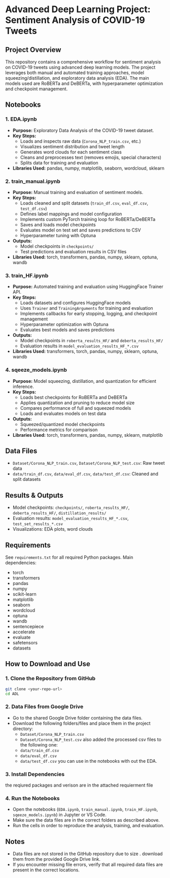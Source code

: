 # Advanced Deep Learning Project: Sentiment Analysis of COVID-19 Tweets

## Project Overview
This repository contains a comprehensive workflow for sentiment analysis on COVID-19 tweets using advanced deep learning models. The project leverages both manual and automated training approaches, model squeezing/distillation, and exploratory data analysis (EDA). The main models used are RoBERTa and DeBERTa, with hyperparameter optimization and checkpoint management.

## Notebooks

### 1. EDA.ipynb
- **Purpose:** Exploratory Data Analysis of the COVID-19 tweet dataset.
- **Key Steps:**
  - Loads and inspects raw data (`Corona_NLP_train.csv`, etc.)
  - Visualizes sentiment distribution and tweet length
  - Generates word clouds for each sentiment class
  - Cleans and preprocesses text (removes emojis, special characters)
  - Splits data for training and evaluation
- **Libraries Used:** pandas, numpy, matplotlib, seaborn, wordcloud, sklearn

### 2. train_manual.ipynb
- **Purpose:** Manual training and evaluation of sentiment models.
- **Key Steps:**
  - Loads cleaned and split datasets (`train_df.csv`, `eval_df.csv`, `test_df.csv`)
  - Defines label mappings and model configuration
  - Implements custom PyTorch training loop for RoBERTa/DeBERTa
  - Saves and loads model checkpoints
  - Evaluates model on test set and saves predictions to CSV
  - Hyperparameter tuning with Optuna
- **Outputs:**
  - Model checkpoints in `checkpoints/`
  - Test predictions and evaluation results in CSV files
- **Libraries Used:** torch, transformers, pandas, numpy, sklearn, optuna, wandb

### 3. train_HF.ipynb
- **Purpose:** Automated training and evaluation using HuggingFace Trainer API.
- **Key Steps:**
  - Loads datasets and configures HuggingFace models
  - Uses `Trainer` and `TrainingArguments` for training and evaluation
  - Implements callbacks for early stopping, logging, and checkpoint management
  - Hyperparameter optimization with Optuna
  - Evaluates best models and saves predictions
- **Outputs:**
  - Model checkpoints in `roberta_results_HF/` and `deberta_results_HF/`
  - Evaluation results in `model_evaluation_results_HF_*.csv`
- **Libraries Used:** transformers, torch, pandas, numpy, sklearn, optuna, wandb

### 4. sqeeze_models.ipynb
- **Purpose:** Model squeezing, distillation, and quantization for efficient inference.
- **Key Steps:**
  - Loads best checkpoints for RoBERTa and DeBERTa
  - Applies quantization and pruning to reduce model size
  - Compares performance of full and squeezed models
  - Loads and evaluates models on test data
- **Outputs:**
  - Squeezed/quantized model checkpoints
  - Performance metrics for comparison
- **Libraries Used:** torch, transformers, pandas, numpy, sklearn, matplotlib

## Data Files
- `Dataset/Corona_NLP_train.csv`, `Dataset/Corona_NLP_test.csv`: Raw tweet data
- `data/train_df.csv`, `data/eval_df.csv`, `data/test_df.csv`: Cleaned and split datasets

## Results & Outputs
- Model checkpoints: `checkpoints/`, `roberta_results_HF/`, `deberta_results_HF/`, `distillation_results/`
- Evaluation results: `model_evaluation_results_HF_*.csv`, `test_set_results_*.csv`
- Visualizations: EDA plots, word clouds

## Requirements
See `requirements.txt` for all required Python packages. Main dependencies:
- torch
- transformers
- pandas
- numpy
- scikit-learn
- matplotlib
- seaborn
- wordcloud
- optuna
- wandb
- sentencepiece
- accelerate
- evaluate
- safetensors
- datasets

## How to Download and Use

### 1. Clone the Repository from GitHub
```bash
git clone <your-repo-url>
cd ADL
```

### 2.  Data Files from Google Drive
- Go to the shared Google Drive folder containing the data files.
- Download the following folders/files and place them in the project directory:
  - `Dataset/Corona_NLP_train.csv`
  - `Dataset/Corona_NLP_test.csv`
  also added the processed csv files to the following one:
  - `data/train_df.csv`
  - `data/eval_df.csv`
  - `data/test_df.csv`
  you can use in the notebooks with out the EDA.

### 3. Install Dependencies
the reqiured packages and verison are in the attached requierment file

### 4. Run the Notebooks
- Open the notebooks (`EDA.ipynb`, `train_manual.ipynb`, `train_HF.ipynb`, `sqeeze_models.ipynb`) in Jupyter or VS Code.
- Make sure the data files are in the correct folders as described above.
- Run the cells in order to reproduce the analysis, training, and evaluation.

## Notes
- Data files are not stored in the GitHub repository due to size . download them from the provided Google Drive link.
- If you encounter missing file errors, verify that all required data files are present in the correct locations.


